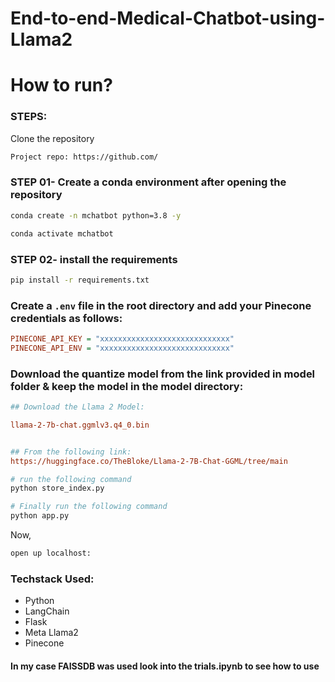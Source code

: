 # End-to-end-Medical-Chatbot-using-Llama2

# How to run?
### STEPS:

Clone the repository

```bash
Project repo: https://github.com/
```

### STEP 01- Create a conda environment after opening the repository

```bash
conda create -n mchatbot python=3.8 -y
```

```bash
conda activate mchatbot
```

### STEP 02- install the requirements
```bash
pip install -r requirements.txt
```


### Create a `.env` file in the root directory and add your Pinecone credentials as follows:

```ini
PINECONE_API_KEY = "xxxxxxxxxxxxxxxxxxxxxxxxxxxxx"
PINECONE_API_ENV = "xxxxxxxxxxxxxxxxxxxxxxxxxxxxx"
```


### Download the quantize model from the link provided in model folder & keep the model in the model directory:

```ini
## Download the Llama 2 Model:

llama-2-7b-chat.ggmlv3.q4_0.bin


## From the following link:
https://huggingface.co/TheBloke/Llama-2-7B-Chat-GGML/tree/main
```

```bash
# run the following command
python store_index.py
```

```bash
# Finally run the following command
python app.py
```

Now,
```bash
open up localhost:
```


### Techstack Used:

- Python
- LangChain
- Flask
- Meta Llama2
- Pinecone

#### In my case FAISSDB was used look into the trials.ipynb to see how to use
